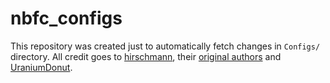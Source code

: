 # nbfc_configs
This repository was created just to automatically fetch changes in `Configs/` directory. All credit goes to [hirschmann](https://github.com/hirschmann), their [original authors](https://github.com/hirschmann/nbfc/graphs/contributors) and [UraniumDonut](https://github.com/UraniumDonut/nbfc-revive).
